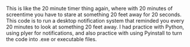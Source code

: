  This is like the 20 minute timer thing again, where with 20 minutes of screentime you have to stare at something 20 feet away for 20 seconds. This code is to run a desktop notification system that reminded you every 20 minutes to look at something 20 feet away. I had practice with Python, using plyer for notifications, and also practice with using Pyinstall to turn the code into .exe or executable files. 
